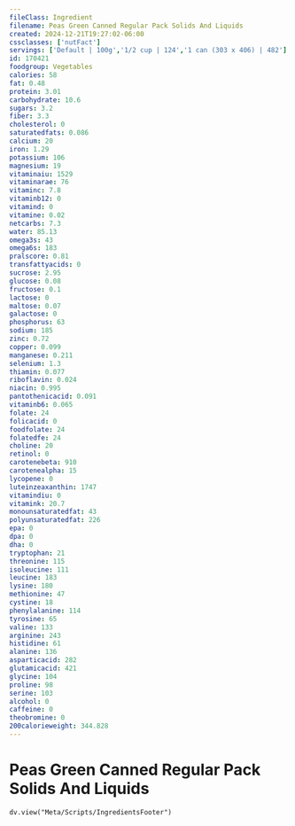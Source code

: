 ```yaml
---
fileClass: Ingredient
filename: Peas Green Canned Regular Pack Solids And Liquids
created: 2024-12-21T19:27:02-06:00
cssclasses: ['nutFact']
servings: ['Default | 100g','1/2 cup | 124','1 can (303 x 406) | 482']
id: 170421
foodgroup: Vegetables
calories: 58
fat: 0.48
protein: 3.01
carbohydrate: 10.6
sugars: 3.2
fiber: 3.3
cholesterol: 0
saturatedfats: 0.086
calcium: 20
iron: 1.29
potassium: 106
magnesium: 19
vitaminaiu: 1529
vitaminarae: 76
vitaminc: 7.8
vitaminb12: 0
vitamind: 0
vitamine: 0.02
netcarbs: 7.3
water: 85.13
omega3s: 43
omega6s: 183
pralscore: 0.81
transfattyacids: 0
sucrose: 2.95
glucose: 0.08
fructose: 0.1
lactose: 0
maltose: 0.07
galactose: 0
phosphorus: 63
sodium: 185
zinc: 0.72
copper: 0.099
manganese: 0.211
selenium: 1.3
thiamin: 0.077
riboflavin: 0.024
niacin: 0.995
pantothenicacid: 0.091
vitaminb6: 0.065
folate: 24
folicacid: 0
foodfolate: 24
folatedfe: 24
choline: 20
retinol: 0
carotenebeta: 910
carotenealpha: 15
lycopene: 0
luteinzeaxanthin: 1747
vitamindiu: 0
vitamink: 20.7
monounsaturatedfat: 43
polyunsaturatedfat: 226
epa: 0
dpa: 0
dha: 0
tryptophan: 21
threonine: 115
isoleucine: 111
leucine: 183
lysine: 180
methionine: 47
cystine: 18
phenylalanine: 114
tyrosine: 65
valine: 133
arginine: 243
histidine: 61
alanine: 136
asparticacid: 282
glutamicacid: 421
glycine: 104
proline: 98
serine: 103
alcohol: 0
caffeine: 0
theobromine: 0
200calorieweight: 344.828
---
```


# Peas Green Canned Regular Pack Solids And Liquids

```dataviewjs
dv.view("Meta/Scripts/IngredientsFooter")
```
